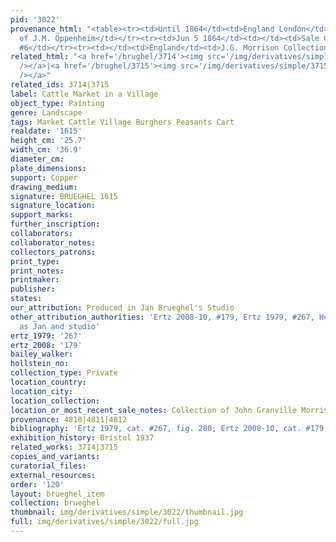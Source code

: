 ```yaml
---
pid: '3022'
provenance_html: "<table><tr><td>Until 1864</td><td>England London</td><td>Collection
  of J.M. Oppenheim</td></tr><tr><td>Jun 5 1864</td><td></td><td>Sale Christie's Lot
  #6</td></tr><tr><td></td><td>England</td><td>J.G. Morrison Collection</td></tr></table>"
related_html: "<a href='/brughel/3714'><img src='/img/derivatives/simple/3714/thumbnail.jpg'
  /></a>|<a href='/brughel/3715'><img src='/img/derivatives/simple/3715/thumbnail.jpg'
  /></a>"
related_ids: 3714|3715
label: Cattle Market in a Village
object_type: Painting
genre: Landscape
tags: Market Cattle Village Burghers Peasants Cart
realdate: '1615'
height_cm: '25.7'
width_cm: '36.9'
diameter_cm: 
plate_dimensions: 
support: Copper
drawing_medium: 
signature: BRUEGHEL 1615
signature_location: 
support_marks: 
further_inscription: 
collaborators: 
collaborator_notes: 
collectors_patrons: 
print_type: 
print_notes: 
printmaker: 
publisher: 
states: 
our_attribution: Produced in Jan Brueghel's Studio
other_attribution_authorities: 'Ertz 2008-10, #179, Ertz 1979, #267, Honig database
  as Jan and studio'
ertz_1979: '267'
ertz_2008: '179'
bailey_walker: 
hollstein_no: 
collection_type: Private
location_country: 
location_city: 
location_collection: 
location_or_most_recent_sale_notes: Collection of John Granville Morrison
provenance: 4810|4811|4812
bibliography: 'Ertz 1979, cat. #267, fig. 280; Ertz 2008-10, cat. #179'
exhibition_history: Bristol 1937
related_works: 3714|3715
copies_and_variants: 
curatorial_files: 
external_resources: 
order: '120'
layout: brueghel_item
collection: brueghel
thumbnail: img/derivatives/simple/3022/thumbnail.jpg
full: img/derivatives/simple/3022/full.jpg
---
```

